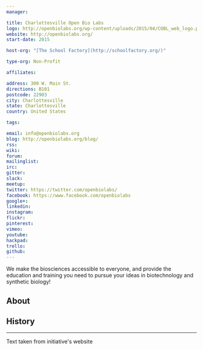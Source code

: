 ```yaml
---
manager:

title: Charlottesville Open Bio Labs
logo: http://openbiolabs.org/wp-content/uploads/2015/04/COBL_web_logo.png
website: http://openbiolabs.org/
start-date: 2015

host-org: "[The School Factory](http://schoolfactory.org/)"

type-org: Non-Profit

affiliates:

address: 300 W. Main St.
directions: B101
postcode: 22903
city: Charlottesville
state: Charlottesville
country: United States

tags:

email: info@openbiolabs.org
blog: http://openbiolabs.org/blog/
rss:
wiki:
forum:
mailinglist:
irc:
gitter:
slack:
meetup:
twitter: https://twitter.com/openbiolabs/
facebook: https://www.facebook.com/openbiolabs
google+:
linkedin:
instagram:
flickr:
pinterest:
vimeo:
youtube:
hackpad:
trello:
github:
---
```

We make the biosciences accessible to everyone, and provide the education and training you need to pursue your ideas in biotechnology and synthetic biology!

## About

## History

---
Text taken from initiative's website
